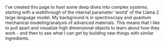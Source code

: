 I've created this page to host some deep dives into complex systems, starting with a walkthrough of the internal parameter 'world' of the Llama 2 large language model.  My background is in spectroscopy and quantum mechanical modeling/analysis of advanced materials. This means that I like to pull apart and visualize high dimensional objects to learn about how they work - and then to see what I can get by building new things with similar ingredients.


